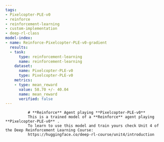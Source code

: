```yaml
---
tags:
- Pixelcopter-PLE-v0
- reinforce
- reinforcement-learning
- custom-implementation
- deep-rl-class
model-index:
- name: Reinforce-Pixelcopter-PLE-v0-gradient
  results:
  - task:
      type: reinforcement-learning
      name: reinforcement-learning
    dataset:
      name: Pixelcopter-PLE-v0
      type: Pixelcopter-PLE-v0
    metrics:
    - type: mean_reward
      value: 58.70 +/- 40.04
      name: mean_reward
      verified: false
---
```


              # **Reinforce** Agent playing **Pixelcopter-PLE-v0**
              This is a trained model of a **Reinforce** agent playing **Pixelcopter-PLE-v0** .
              To learn to use this model and train yours check Unit 4 of the Deep Reinforcement Learning Course: 
              https://huggingface.co/deep-rl-course/unit4/introduction
              
